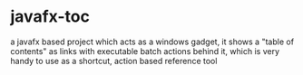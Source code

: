 javafx-toc
==========

a javafx based project which acts as a windows gadget, it shows a "table of contents" as links with executable batch actions behind it, which is very handy to use as a shortcut, action based reference tool
